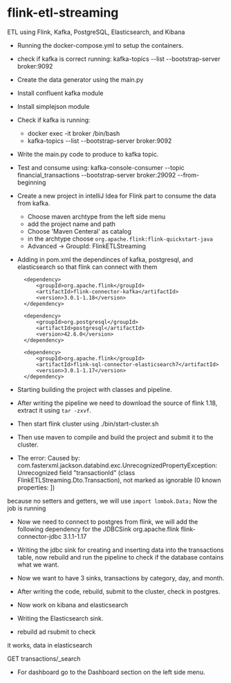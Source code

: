 # flink-etl-streaming
ETL using Flink, Kafka, PostgreSQL, Elasticsearch, and Kibana

* Running the docker-compose.yml to setup the containers.
* check if kafka is correct running:
kafka-topics --list --bootstrap-server broker:9092
* Create the data generator using the main.py
* Install confluent kafka module
* Install simplejson module
* Check if kafka is running:
    - docker exec -it broker /bin/bash
    - kafka-topics --list --bootstrap-server broker:9092
* Write the main.py code to produce to kafka topic.
* Test and consume using: kafka-console-consumer --topic financial_transactions --bootstrap-server broker:29092 --from-beginning
* Create a new project in intelliJ Idea for Flink part to consume the data from kafka.
    - Choose maven archtype from the left side menu
    - add the project name and path
    - Choose 'Maven Centeral' as catalog
    - in the archtype choose `org.apache.flink:flink-quickstart-java`
    - Advanced -> GroupId: FlinkETLStreaming

* Adding in pom.xml the dependinces of kafka, postgresql, and elasticsearch so that flink can connect with them

		<dependency>
			<groupId>org.apache.flink</groupId>
			<artifactId>flink-connector-kafka</artifactId>
			<version>3.0.1-1.18</version>
		</dependency>

		<dependency>
			<groupId>org.postgresql</groupId>
			<artifactId>postgresql</artifactId>
			<version>42.6.0</version>
		</dependency>

		<dependency>
			<groupId>org.apache.flink</groupId>
			<artifactId>flink-sql-connector-elasticsearch7</artifactId>
			<version>3.0.1-1.17</version>
		</dependency>


* Starting building the project with classes and pipeline.
* After writing the pipeline we need to download the source of flink 1.18, extract it using `tar -zxvf`.
* Then start flink cluster using ./bin/start-cluster.sh
* Then use maven to compile and build the project and submit it to the cluster.
* The error: 
Caused by: com.fasterxml.jackson.databind.exc.UnrecognizedPropertyException: Unrecognized field "transactionId" (class FlinkETLStreaming.Dto.Transaction), not marked as ignorable (0 known properties: ])

because no setters and getters, we will use `import lombok.Data;`
Now the job is running

* Now we need to connect to postgres from flink, we will add the following dependency for the JDBCSink
        <dependency>
            <groupId>org.apache.flink</groupId>
            <artifactId>flink-connector-jdbc</artifactId>
            <version>3.1.1-1.17</version>
        </dependency>

* Writing the jdbc sink for creating and inserting data into the transactions table, now rebuild and run the pipeline to check if the database contains what we want.

* Now we want to have 3 sinks, transactions by category, day, and month.
* After writing the code, rebuild, submit to the cluster, check in postgres.

* Now work on kibana and elasticsearch
* Writing the Elasticsearch sink.
* rebuild ad rsubmit to check

it works, data in elasticsearch

GET transactions/_search

* For dashboard go to the Dashboard section on the left side menu.
